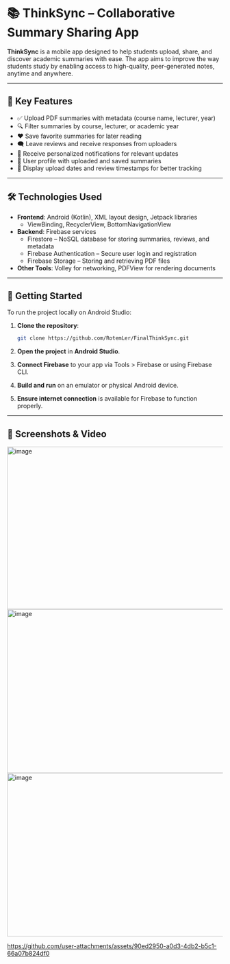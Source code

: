 
# 📚 ThinkSync – Collaborative Summary Sharing App

**ThinkSync** is a mobile app designed to help students upload, share, and discover academic summaries with ease. The app aims to improve the way students study by enabling access to high-quality, peer-generated notes, anytime and anywhere.

---

## 🚀 Key Features

- ✅ Upload PDF summaries with metadata (course name, lecturer, year)
- 🔍 Filter summaries by course, lecturer, or academic year
- ❤️ Save favorite summaries for later reading
- 🗨️ Leave reviews and receive responses from uploaders
- 🔔 Receive personalized notifications for relevant updates
- 👤 User profile with uploaded and saved summaries
- 📅 Display upload dates and review timestamps for better tracking

---

## 🛠️ Technologies Used

- **Frontend**: Android (Kotlin), XML layout design, Jetpack libraries
  - ViewBinding, RecyclerView, BottomNavigationView
- **Backend**: Firebase services
  - Firestore – NoSQL database for storing summaries, reviews, and metadata
  - Firebase Authentication – Secure user login and registration
  - Firebase Storage – Storing and retrieving PDF files
- **Other Tools**: Volley for networking, PDFView for rendering documents

---

## 🧪 Getting Started

To run the project locally on Android Studio:

1. **Clone the repository**:
   ```bash
   git clone https://github.com/RotemLer/FinalThinkSync.git
   ```

2. **Open the project** in **Android Studio**.

3. **Connect Firebase** to your app via Tools > Firebase or using Firebase CLI.

4. **Build and run** on an emulator or physical Android device.

5. **Ensure internet connection** is available for Firebase to function properly.

---

## 📸 Screenshots & Video
<img width="974" height="379" alt="image" src="https://github.com/user-attachments/assets/82ecd6a1-0d6a-489b-9377-ab6b1e85b768" />

<img width="785" height="382" alt="image" src="https://github.com/user-attachments/assets/6b919a56-753e-4f38-a7cf-f237c5182106" />

<img width="602" height="381" alt="image" src="https://github.com/user-attachments/assets/849e4664-9172-4f74-b09a-bc10abdf844a" />


https://github.com/user-attachments/assets/90ed2950-a0d3-4db2-b5c1-66a07b824df0

